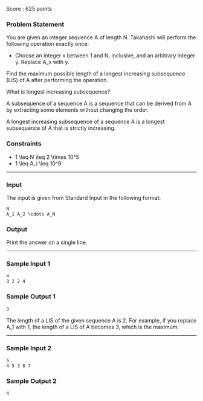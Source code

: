 Score : 625 points

### Problem Statement

You are given an integer sequence A of length N. Takahashi will perform the following operation exactly once:

* Choose an integer x between 1 and N, inclusive, and an arbitrary integer y. Replace A\_x with y.

Find the maximum possible length of a longest increasing subsequence (LIS) of A after performing the operation.

What is longest increasing subsequence?

A subsequence of a sequence A is a sequence that can be derived from A by extracting some elements without changing the order.

A longest increasing subsequence of a sequence A is a longest subsequence of A that is strictly increasing.

### Constraints

* 1 \leq N \leq 2 \times 10^5
* 1 \leq A\_i \leq 10^9

---

### Input

The input is given from Standard Input in the following format:

```
N
A_1 A_2 \cdots A_N
```

### Output

Print the answer on a single line.

---

### Sample Input 1

```
4
3 2 2 4
```

### Sample Output 1

```
3
```

The length of a LIS of the given sequence A is 2. For example, if you replace A\_1 with 1, the length of a LIS of A becomes 3, which is the maximum.

---

### Sample Input 2

```
5
4 5 3 6 7
```

### Sample Output 2

```
4
```